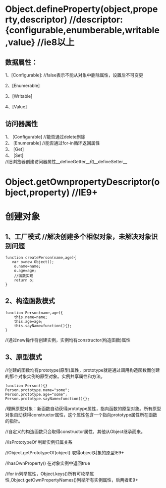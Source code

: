 # Object.defineProperty\(object,property,descriptor\)  //descriptor:{configurable,enumberable,writable,value} //ie8以上

## 数据属性：

1、\[Configurable\]: //false表示不能从对象中删除属性，设置后不可变更

2、\[Enumerable\]

3、\[Writable\]

4、\[Value\]

## 访问器属性

1、 \[Configurable\]  //能否通过delete删除  
2、 \[Enumerable\]  //能否通过for-in循环返回属性  
3、 \[Get\]  
4、 \[Set\]  
//旧浏览器创建访问器属性\_\_defineGetter\_\_和\_\_defineSetter\_\_

# Object.getOwnpropertyDescriptor\(object,property\)  //IE9+

# 创建对象

## 1、工厂模式 //解决创建多个相似对象，未解决对象识别问题

```
function createPerson(name,age){
   var o=new Object();
    o.name=name;
    o.age=age;
    //函数实现
    return o;
}
```

## 2、构造函数模式

```
function Person(name,age){
    this.name=name;
    this.age=age;
    this.sayName=function(){};
}
```

//通过new操作符创建实例，实例均有constructor\(构造函数\)属性

## 3、原型模式

//创建的函数均有prototype\(原型\)属性，prototype就是通过调用构造函数而创建的那个对象实例的原型对象。实例共享属性和方法。

```
function Person(){}
Person.prototype.name="some";
Person.prototype.age="some";
Person.prototype.sayName=function(){};
```

/理解原型对象：新函数自动获得prototype属性，指向函数的原型对象。所有原型对象自动获得constructor属性，这个属性包含一个指向prototype属性所在函数的指针。

//自定义的构造函数只会取得constructor属性，其他从Object继承而来。

//isPrototypeOf  判断实例归属关系

//Object.getPrototypeOf\(object\) 取得object对象的原型IE9+

//hasOwnProperty\(\) 在对象实例中返回true 

//for in列举属性，Object.keys\(\)所有可枚举属性,Object.getOwnPropertyNames\(\)列举所有实例属性，后两者IE9+

